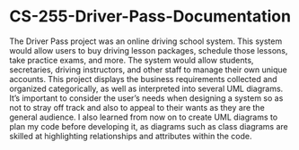 # CS-255-Driver-Pass-Documentation
The Driver Pass project was an online driving school system. This system would allow users to buy driving lesson packages, schedule those lessons, take practice exams, and more. The system would allow students, secretaries, driving instructors, and other staff to manage their own unique accounts. This project displays the business requirements collected and organized categorically, as well as interpreted into several UML diagrams. It’s important to consider the user’s needs when designing a system so as not to stray off track and also to appeal to their wants as they are the general audience. 
 I also learned from now on to create UML diagrams to plan my code before developing it, as diagrams such as class diagrams are skilled at highlighting relationships and attributes within the code.  
